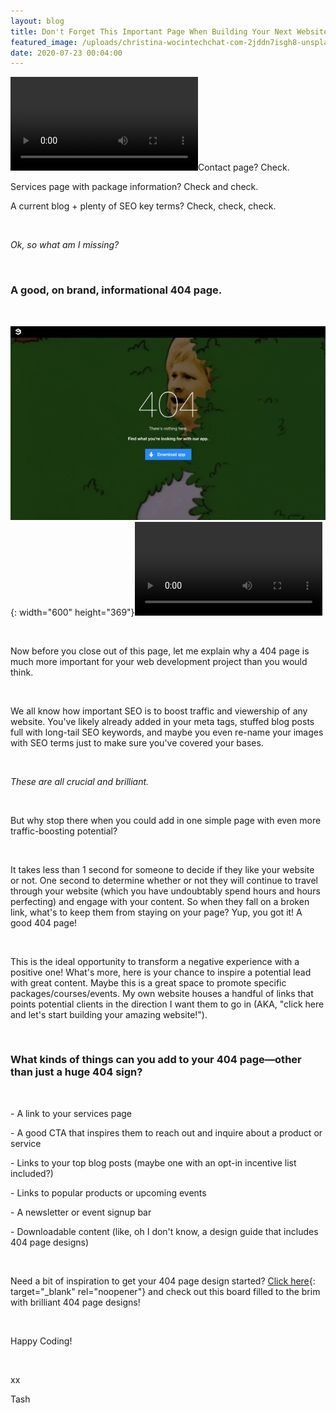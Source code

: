 ```yaml
---
layout: blog
title: Don't Forget This Important Page When Building Your Next Website
featured_image: /uploads/christina-wocintechchat-com-2jddn7isgh8-unsplash.jpg
date: 2020-07-23 00:04:00
---
```


![](/uploads/404gif.mov)Contact page? Check.&nbsp;

Services page with package information? Check and check.&nbsp;

A current blog + plenty of SEO key terms? Check, check, check.

&nbsp;

*Ok, so what am I missing?&nbsp;*

&nbsp;

### A good, on brand, informational 404 page.&nbsp;

&nbsp;

![](/uploads/ezgif-com-video-to-gif.gif){: width="600" height="369"}![](/uploads/404gif-1.mov)

&nbsp;

Now before you close out of this page, let me explain why a 404 page is much more important for your web development project than you would think.&nbsp;

&nbsp;

We all know how important SEO is to boost traffic and viewership of any website. You've likely already added in your meta tags, stuffed blog posts full with long-tail SEO keywords, and maybe you even re-name your images with SEO terms just to make sure you've covered your bases.&nbsp;

&nbsp;

*These are all crucial and brilliant.&nbsp;*

&nbsp;

But why stop there when you could add in one simple page with even more traffic-boosting potential?&nbsp;

&nbsp;

It takes less than 1 second for someone to decide if they like your website or not. One second to determine whether or not they will continue to travel through your website (which you have undoubtably spend hours and hours perfecting) and engage with your content. So when they fall on a broken link, what's to keep them from staying on your page? Yup, you got it\! A good 404 page\!

&nbsp;

This is the ideal opportunity to transform a negative experience with a positive one\! What's more, here is your chance to inspire a potential lead with great content. Maybe this is a great space to promote specific packages/courses/events. My own website houses a handful of links that points potential clients in the direction I want them to go in (AKA, "click here and let's start building your amazing website\!").

&nbsp;

### What kinds of things can you add to your 404 page—other than just a huge 404 sign?

&nbsp;

\- A link to your services page

\- A good CTA that inspires them to reach out and inquire about a product or service

\- Links to your top blog posts (maybe one with an opt-in incentive list included?)

\- Links to popular products or upcoming events

\- A newsletter or event signup bar

\- Downloadable content (like, oh I don't know, a design guide that includes 404 page designs)

&nbsp;

Need a bit of inspiration to get your 404 page design started?&nbsp;[Click here](https://ar.pinterest.com/natasha_joann/amazing-404-page-designs/){: target="_blank" rel="noopener"} and check out this board filled to the brim with brilliant 404 page designs\!

&nbsp;

Happy Coding\!

&nbsp;

xx

Tash